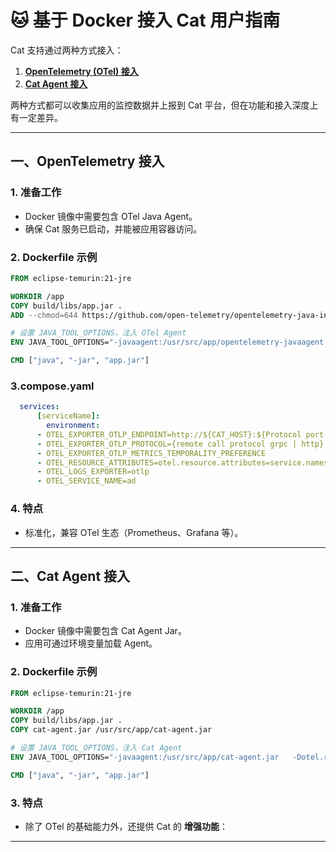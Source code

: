 # 🐱 基于 Docker 接入 Cat 用户指南

Cat 支持通过两种方式接入：

1. **[OpenTelemetry (OTel) 接入](#一opentelemetry-接入)**
2. **[Cat Agent 接入](#二cat-agent-接入)**

两种方式都可以收集应用的监控数据并上报到 Cat 平台，但在功能和接入深度上有一定差异。

---

## 一、OpenTelemetry 接入

### 1. 准备工作
- Docker 镜像中需要包含 OTel Java Agent。
- 确保 Cat 服务已启动，并能被应用容器访问。

### 2. Dockerfile 示例

```dockerfile
FROM eclipse-temurin:21-jre

WORKDIR /app
COPY build/libs/app.jar .
ADD --chmod=644 https://github.com/open-telemetry/opentelemetry-java-instrumentation/releases/download/v$OTEL_JAVA_AGENT_VERSION/opentelemetry-javaagent.jar /usr/src/app/opentelemetry-javaagent.jar

# 设置 JAVA_TOOL_OPTIONS，注入 OTel Agent
ENV JAVA_TOOL_OPTIONS="-javaagent:/usr/src/app/opentelemetry-javaagent.jar"

CMD ["java", "-jar", "app.jar"]
```

### 3.compose.yaml
```yaml
  services:
      [serviceName]:
        environment:
      - OTEL_EXPORTER_OTLP_ENDPOINT=http://${CAT_HOST}:${Protocol port using 4317 for grpc|4318 for http}
      - OTEL_EXPORTER_OTLP_PROTOCOL={remote call protocol grpc | http}
      - OTEL_EXPORTER_OTLP_METRICS_TEMPORALITY_PREFERENCE
      - OTEL_RESOURCE_ATTRIBUTES=otel.resource.attributes=service.namespace={上报的domain name},cat.token={租户授权Token}
      - OTEL_LOGS_EXPORTER=otlp 
      - OTEL_SERVICE_NAME=ad
```

### 4. 特点
- 标准化，兼容 OTel 生态（Prometheus、Grafana 等）。

---

## 二、Cat Agent 接入

### 1. 准备工作
- Docker 镜像中需要包含 Cat Agent Jar。
- 应用可通过环境变量加载 Agent。

### 2. Dockerfile 示例

```dockerfile
FROM eclipse-temurin:21-jre

WORKDIR /app
COPY build/libs/app.jar .
COPY cat-agent.jar /usr/src/app/cat-agent.jar

# 设置 JAVA_TOOL_OPTIONS，注入 Cat Agent
ENV JAVA_TOOL_OPTIONS="-javaagent:/usr/src/app/cat-agent.jar   -Dotel.resource.attributes=service.namespace={上报的domain name},service.name={服务名},cat.token={租户授权Token},cat.endpoints={云平台地址}"

CMD ["java", "-jar", "app.jar"]
```

### 3. 特点
- 除了 OTel 的基础能力外，还提供 Cat 的 **增强功能**：
---


